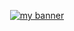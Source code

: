 <p align="center">
  <a href="#" target="_blank" rel="vue read more"><img src="https://user-images.githubusercontent.com/61194721/216811772-00f701c8-47f8-4ee5-9909-2ac9e152c3b8.png" alt="my banner"></a>
</p>

